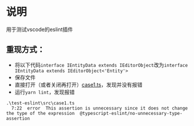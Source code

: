 # 说明

用于测试vscode的eslint插件

## 重现方式：

* 将以下代码`interface IEntityData extends IEditorObject`改为`interface IEntityData extends IEditorObject<'Entity'>`
* 保存文件
* 直接打开（或者关闭再打开）[case1.ts](./src/case1.ts)，发现并没有报错
* 运行`yarn lint`，发现报错

``` shell
.\test-eslint\src\case1.ts
  7:22  error  This assertion is unnecessary since it does not change the type of the expression  @typescript-eslint/no-unnecessary-type-assertion
```
